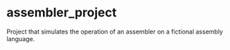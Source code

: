 # assembler_project
Project that simulates the operation of an assembler on a fictional assembly language.
